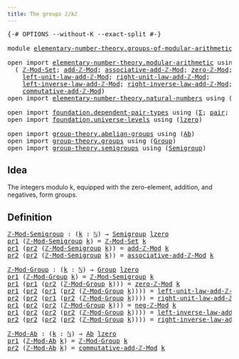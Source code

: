 ```yaml
---
title: The groups ℤ/kℤ
---
```


<pre class="Agda"><a id="41" class="Symbol">{-#</a> <a id="45" class="Keyword">OPTIONS</a> <a id="53" class="Pragma">--without-K</a> <a id="65" class="Pragma">--exact-split</a> <a id="79" class="Symbol">#-}</a>

<a id="84" class="Keyword">module</a> <a id="91" href="elementary-number-theory.groups-of-modular-arithmetic.html" class="Module">elementary-number-theory.groups-of-modular-arithmetic</a> <a id="145" class="Keyword">where</a>

<a id="152" class="Keyword">open</a> <a id="157" class="Keyword">import</a> <a id="164" href="elementary-number-theory.modular-arithmetic.html" class="Module">elementary-number-theory.modular-arithmetic</a> <a id="208" class="Keyword">using</a>
  <a id="216" class="Symbol">(</a> <a id="218" href="elementary-number-theory.modular-arithmetic.html#4803" class="Function">ℤ-Mod-Set</a><a id="227" class="Symbol">;</a> <a id="229" href="elementary-number-theory.modular-arithmetic.html#7293" class="Function">add-ℤ-Mod</a><a id="238" class="Symbol">;</a> <a id="240" href="elementary-number-theory.modular-arithmetic.html#9259" class="Function">associative-add-ℤ-Mod</a><a id="261" class="Symbol">;</a> <a id="263" href="elementary-number-theory.modular-arithmetic.html#3865" class="Function">zero-ℤ-Mod</a><a id="273" class="Symbol">;</a> <a id="275" href="elementary-number-theory.modular-arithmetic.html#8804" class="Function">neg-ℤ-Mod</a><a id="284" class="Symbol">;</a>
    <a id="290" href="elementary-number-theory.modular-arithmetic.html#9699" class="Function">left-unit-law-add-ℤ-Mod</a><a id="313" class="Symbol">;</a> <a id="315" href="elementary-number-theory.modular-arithmetic.html#9899" class="Function">right-unit-law-add-ℤ-Mod</a><a id="339" class="Symbol">;</a>
    <a id="345" href="elementary-number-theory.modular-arithmetic.html#10104" class="Function">left-inverse-law-add-ℤ-Mod</a><a id="371" class="Symbol">;</a> <a id="373" href="elementary-number-theory.modular-arithmetic.html#10331" class="Function">right-inverse-law-add-ℤ-Mod</a><a id="400" class="Symbol">;</a>
    <a id="406" href="elementary-number-theory.modular-arithmetic.html#9497" class="Function">commutative-add-ℤ-Mod</a><a id="427" class="Symbol">)</a>
<a id="429" class="Keyword">open</a> <a id="434" class="Keyword">import</a> <a id="441" href="elementary-number-theory.natural-numbers.html" class="Module">elementary-number-theory.natural-numbers</a> <a id="482" class="Keyword">using</a> <a id="488" class="Symbol">(</a><a id="489" href="elementary-number-theory.natural-numbers.html#1548" class="Datatype">ℕ</a><a id="490" class="Symbol">)</a>

<a id="493" class="Keyword">open</a> <a id="498" class="Keyword">import</a> <a id="505" href="foundation.dependent-pair-types.html" class="Module">foundation.dependent-pair-types</a> <a id="537" class="Keyword">using</a> <a id="543" class="Symbol">(</a><a id="544" href="foundation-core.dependent-pair-types.html#515" class="Record">Σ</a><a id="545" class="Symbol">;</a> <a id="547" href="foundation-core.dependent-pair-types.html#588" class="InductiveConstructor">pair</a><a id="551" class="Symbol">;</a> <a id="553" href="foundation-core.dependent-pair-types.html#605" class="Field">pr1</a><a id="556" class="Symbol">;</a> <a id="558" href="foundation-core.dependent-pair-types.html#617" class="Field">pr2</a><a id="561" class="Symbol">)</a>
<a id="563" class="Keyword">open</a> <a id="568" class="Keyword">import</a> <a id="575" href="foundation.universe-levels.html" class="Module">foundation.universe-levels</a> <a id="602" class="Keyword">using</a> <a id="608" class="Symbol">(</a><a id="609" href="Agda.Primitive.html#764" class="Primitive">lzero</a><a id="614" class="Symbol">)</a>

<a id="617" class="Keyword">open</a> <a id="622" class="Keyword">import</a> <a id="629" href="group-theory.abelian-groups.html" class="Module">group-theory.abelian-groups</a> <a id="657" class="Keyword">using</a> <a id="663" class="Symbol">(</a><a id="664" href="group-theory.abelian-groups.html#2528" class="Function">Ab</a><a id="666" class="Symbol">)</a>
<a id="668" class="Keyword">open</a> <a id="673" class="Keyword">import</a> <a id="680" href="group-theory.groups.html" class="Module">group-theory.groups</a> <a id="700" class="Keyword">using</a> <a id="706" class="Symbol">(</a><a id="707" href="group-theory.groups.html#2750" class="Function">Group</a><a id="712" class="Symbol">)</a>
<a id="714" class="Keyword">open</a> <a id="719" class="Keyword">import</a> <a id="726" href="group-theory.semigroups.html" class="Module">group-theory.semigroups</a> <a id="750" class="Keyword">using</a> <a id="756" class="Symbol">(</a><a id="757" href="group-theory.semigroups.html#750" class="Function">Semigroup</a><a id="766" class="Symbol">)</a>
</pre>
## Idea

The integers modulo k, equipped with the zero-element, addition, and negatives, form groups.

## Definition

<pre class="Agda"><a id="ℤ-Mod-Semigroup"></a><a id="899" href="elementary-number-theory.groups-of-modular-arithmetic.html#899" class="Function">ℤ-Mod-Semigroup</a> <a id="915" class="Symbol">:</a> <a id="917" class="Symbol">(</a><a id="918" href="elementary-number-theory.groups-of-modular-arithmetic.html#918" class="Bound">k</a> <a id="920" class="Symbol">:</a> <a id="922" href="elementary-number-theory.natural-numbers.html#1548" class="Datatype">ℕ</a><a id="923" class="Symbol">)</a> <a id="925" class="Symbol">→</a> <a id="927" href="group-theory.semigroups.html#750" class="Function">Semigroup</a> <a id="937" href="Agda.Primitive.html#764" class="Primitive">lzero</a>
<a id="943" href="foundation-core.dependent-pair-types.html#605" class="Field">pr1</a> <a id="947" class="Symbol">(</a><a id="948" href="elementary-number-theory.groups-of-modular-arithmetic.html#899" class="Function">ℤ-Mod-Semigroup</a> <a id="964" href="elementary-number-theory.groups-of-modular-arithmetic.html#964" class="Bound">k</a><a id="965" class="Symbol">)</a> <a id="967" class="Symbol">=</a> <a id="969" href="elementary-number-theory.modular-arithmetic.html#4803" class="Function">ℤ-Mod-Set</a> <a id="979" href="elementary-number-theory.groups-of-modular-arithmetic.html#964" class="Bound">k</a>
<a id="981" href="foundation-core.dependent-pair-types.html#605" class="Field">pr1</a> <a id="985" class="Symbol">(</a><a id="986" href="foundation-core.dependent-pair-types.html#617" class="Field">pr2</a> <a id="990" class="Symbol">(</a><a id="991" href="elementary-number-theory.groups-of-modular-arithmetic.html#899" class="Function">ℤ-Mod-Semigroup</a> <a id="1007" href="elementary-number-theory.groups-of-modular-arithmetic.html#1007" class="Bound">k</a><a id="1008" class="Symbol">))</a> <a id="1011" class="Symbol">=</a> <a id="1013" href="elementary-number-theory.modular-arithmetic.html#7293" class="Function">add-ℤ-Mod</a> <a id="1023" href="elementary-number-theory.groups-of-modular-arithmetic.html#1007" class="Bound">k</a>
<a id="1025" href="foundation-core.dependent-pair-types.html#617" class="Field">pr2</a> <a id="1029" class="Symbol">(</a><a id="1030" href="foundation-core.dependent-pair-types.html#617" class="Field">pr2</a> <a id="1034" class="Symbol">(</a><a id="1035" href="elementary-number-theory.groups-of-modular-arithmetic.html#899" class="Function">ℤ-Mod-Semigroup</a> <a id="1051" href="elementary-number-theory.groups-of-modular-arithmetic.html#1051" class="Bound">k</a><a id="1052" class="Symbol">))</a> <a id="1055" class="Symbol">=</a> <a id="1057" href="elementary-number-theory.modular-arithmetic.html#9259" class="Function">associative-add-ℤ-Mod</a> <a id="1079" href="elementary-number-theory.groups-of-modular-arithmetic.html#1051" class="Bound">k</a>

<a id="ℤ-Mod-Group"></a><a id="1082" href="elementary-number-theory.groups-of-modular-arithmetic.html#1082" class="Function">ℤ-Mod-Group</a> <a id="1094" class="Symbol">:</a> <a id="1096" class="Symbol">(</a><a id="1097" href="elementary-number-theory.groups-of-modular-arithmetic.html#1097" class="Bound">k</a> <a id="1099" class="Symbol">:</a> <a id="1101" href="elementary-number-theory.natural-numbers.html#1548" class="Datatype">ℕ</a><a id="1102" class="Symbol">)</a> <a id="1104" class="Symbol">→</a> <a id="1106" href="group-theory.groups.html#2750" class="Function">Group</a> <a id="1112" href="Agda.Primitive.html#764" class="Primitive">lzero</a>
<a id="1118" href="foundation-core.dependent-pair-types.html#605" class="Field">pr1</a> <a id="1122" class="Symbol">(</a><a id="1123" href="elementary-number-theory.groups-of-modular-arithmetic.html#1082" class="Function">ℤ-Mod-Group</a> <a id="1135" href="elementary-number-theory.groups-of-modular-arithmetic.html#1135" class="Bound">k</a><a id="1136" class="Symbol">)</a> <a id="1138" class="Symbol">=</a> <a id="1140" href="elementary-number-theory.groups-of-modular-arithmetic.html#899" class="Function">ℤ-Mod-Semigroup</a> <a id="1156" href="elementary-number-theory.groups-of-modular-arithmetic.html#1135" class="Bound">k</a>
<a id="1158" href="foundation-core.dependent-pair-types.html#605" class="Field">pr1</a> <a id="1162" class="Symbol">(</a><a id="1163" href="foundation-core.dependent-pair-types.html#605" class="Field">pr1</a> <a id="1167" class="Symbol">(</a><a id="1168" href="foundation-core.dependent-pair-types.html#617" class="Field">pr2</a> <a id="1172" class="Symbol">(</a><a id="1173" href="elementary-number-theory.groups-of-modular-arithmetic.html#1082" class="Function">ℤ-Mod-Group</a> <a id="1185" href="elementary-number-theory.groups-of-modular-arithmetic.html#1185" class="Bound">k</a><a id="1186" class="Symbol">)))</a> <a id="1190" class="Symbol">=</a> <a id="1192" href="elementary-number-theory.modular-arithmetic.html#3865" class="Function">zero-ℤ-Mod</a> <a id="1203" href="elementary-number-theory.groups-of-modular-arithmetic.html#1185" class="Bound">k</a>
<a id="1205" href="foundation-core.dependent-pair-types.html#605" class="Field">pr1</a> <a id="1209" class="Symbol">(</a><a id="1210" href="foundation-core.dependent-pair-types.html#617" class="Field">pr2</a> <a id="1214" class="Symbol">(</a><a id="1215" href="foundation-core.dependent-pair-types.html#605" class="Field">pr1</a> <a id="1219" class="Symbol">(</a><a id="1220" href="foundation-core.dependent-pair-types.html#617" class="Field">pr2</a> <a id="1224" class="Symbol">(</a><a id="1225" href="elementary-number-theory.groups-of-modular-arithmetic.html#1082" class="Function">ℤ-Mod-Group</a> <a id="1237" href="elementary-number-theory.groups-of-modular-arithmetic.html#1237" class="Bound">k</a><a id="1238" class="Symbol">))))</a> <a id="1243" class="Symbol">=</a> <a id="1245" href="elementary-number-theory.modular-arithmetic.html#9699" class="Function">left-unit-law-add-ℤ-Mod</a> <a id="1269" href="elementary-number-theory.groups-of-modular-arithmetic.html#1237" class="Bound">k</a>
<a id="1271" href="foundation-core.dependent-pair-types.html#617" class="Field">pr2</a> <a id="1275" class="Symbol">(</a><a id="1276" href="foundation-core.dependent-pair-types.html#617" class="Field">pr2</a> <a id="1280" class="Symbol">(</a><a id="1281" href="foundation-core.dependent-pair-types.html#605" class="Field">pr1</a> <a id="1285" class="Symbol">(</a><a id="1286" href="foundation-core.dependent-pair-types.html#617" class="Field">pr2</a> <a id="1290" class="Symbol">(</a><a id="1291" href="elementary-number-theory.groups-of-modular-arithmetic.html#1082" class="Function">ℤ-Mod-Group</a> <a id="1303" href="elementary-number-theory.groups-of-modular-arithmetic.html#1303" class="Bound">k</a><a id="1304" class="Symbol">))))</a> <a id="1309" class="Symbol">=</a> <a id="1311" href="elementary-number-theory.modular-arithmetic.html#9899" class="Function">right-unit-law-add-ℤ-Mod</a> <a id="1336" href="elementary-number-theory.groups-of-modular-arithmetic.html#1303" class="Bound">k</a>
<a id="1338" href="foundation-core.dependent-pair-types.html#605" class="Field">pr1</a> <a id="1342" class="Symbol">(</a><a id="1343" href="foundation-core.dependent-pair-types.html#617" class="Field">pr2</a> <a id="1347" class="Symbol">(</a><a id="1348" href="foundation-core.dependent-pair-types.html#617" class="Field">pr2</a> <a id="1352" class="Symbol">(</a><a id="1353" href="elementary-number-theory.groups-of-modular-arithmetic.html#1082" class="Function">ℤ-Mod-Group</a> <a id="1365" href="elementary-number-theory.groups-of-modular-arithmetic.html#1365" class="Bound">k</a><a id="1366" class="Symbol">)))</a> <a id="1370" class="Symbol">=</a> <a id="1372" href="elementary-number-theory.modular-arithmetic.html#8804" class="Function">neg-ℤ-Mod</a> <a id="1382" href="elementary-number-theory.groups-of-modular-arithmetic.html#1365" class="Bound">k</a>
<a id="1384" href="foundation-core.dependent-pair-types.html#605" class="Field">pr1</a> <a id="1388" class="Symbol">(</a><a id="1389" href="foundation-core.dependent-pair-types.html#617" class="Field">pr2</a> <a id="1393" class="Symbol">(</a><a id="1394" href="foundation-core.dependent-pair-types.html#617" class="Field">pr2</a> <a id="1398" class="Symbol">(</a><a id="1399" href="foundation-core.dependent-pair-types.html#617" class="Field">pr2</a> <a id="1403" class="Symbol">(</a><a id="1404" href="elementary-number-theory.groups-of-modular-arithmetic.html#1082" class="Function">ℤ-Mod-Group</a> <a id="1416" href="elementary-number-theory.groups-of-modular-arithmetic.html#1416" class="Bound">k</a><a id="1417" class="Symbol">))))</a> <a id="1422" class="Symbol">=</a> <a id="1424" href="elementary-number-theory.modular-arithmetic.html#10104" class="Function">left-inverse-law-add-ℤ-Mod</a> <a id="1451" href="elementary-number-theory.groups-of-modular-arithmetic.html#1416" class="Bound">k</a>
<a id="1453" href="foundation-core.dependent-pair-types.html#617" class="Field">pr2</a> <a id="1457" class="Symbol">(</a><a id="1458" href="foundation-core.dependent-pair-types.html#617" class="Field">pr2</a> <a id="1462" class="Symbol">(</a><a id="1463" href="foundation-core.dependent-pair-types.html#617" class="Field">pr2</a> <a id="1467" class="Symbol">(</a><a id="1468" href="foundation-core.dependent-pair-types.html#617" class="Field">pr2</a> <a id="1472" class="Symbol">(</a><a id="1473" href="elementary-number-theory.groups-of-modular-arithmetic.html#1082" class="Function">ℤ-Mod-Group</a> <a id="1485" href="elementary-number-theory.groups-of-modular-arithmetic.html#1485" class="Bound">k</a><a id="1486" class="Symbol">))))</a> <a id="1491" class="Symbol">=</a> <a id="1493" href="elementary-number-theory.modular-arithmetic.html#10331" class="Function">right-inverse-law-add-ℤ-Mod</a> <a id="1521" href="elementary-number-theory.groups-of-modular-arithmetic.html#1485" class="Bound">k</a>

<a id="ℤ-Mod-Ab"></a><a id="1524" href="elementary-number-theory.groups-of-modular-arithmetic.html#1524" class="Function">ℤ-Mod-Ab</a> <a id="1533" class="Symbol">:</a> <a id="1535" class="Symbol">(</a><a id="1536" href="elementary-number-theory.groups-of-modular-arithmetic.html#1536" class="Bound">k</a> <a id="1538" class="Symbol">:</a> <a id="1540" href="elementary-number-theory.natural-numbers.html#1548" class="Datatype">ℕ</a><a id="1541" class="Symbol">)</a> <a id="1543" class="Symbol">→</a> <a id="1545" href="group-theory.abelian-groups.html#2528" class="Function">Ab</a> <a id="1548" href="Agda.Primitive.html#764" class="Primitive">lzero</a>
<a id="1554" href="foundation-core.dependent-pair-types.html#605" class="Field">pr1</a> <a id="1558" class="Symbol">(</a><a id="1559" href="elementary-number-theory.groups-of-modular-arithmetic.html#1524" class="Function">ℤ-Mod-Ab</a> <a id="1568" href="elementary-number-theory.groups-of-modular-arithmetic.html#1568" class="Bound">k</a><a id="1569" class="Symbol">)</a> <a id="1571" class="Symbol">=</a> <a id="1573" href="elementary-number-theory.groups-of-modular-arithmetic.html#1082" class="Function">ℤ-Mod-Group</a> <a id="1585" href="elementary-number-theory.groups-of-modular-arithmetic.html#1568" class="Bound">k</a>
<a id="1587" href="foundation-core.dependent-pair-types.html#617" class="Field">pr2</a> <a id="1591" class="Symbol">(</a><a id="1592" href="elementary-number-theory.groups-of-modular-arithmetic.html#1524" class="Function">ℤ-Mod-Ab</a> <a id="1601" href="elementary-number-theory.groups-of-modular-arithmetic.html#1601" class="Bound">k</a><a id="1602" class="Symbol">)</a> <a id="1604" class="Symbol">=</a> <a id="1606" href="elementary-number-theory.modular-arithmetic.html#9497" class="Function">commutative-add-ℤ-Mod</a> <a id="1628" href="elementary-number-theory.groups-of-modular-arithmetic.html#1601" class="Bound">k</a>
</pre>